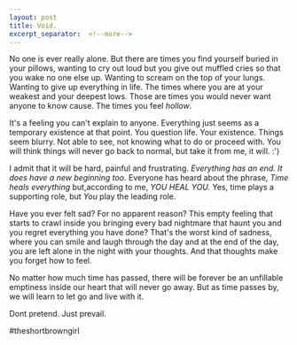 ```yaml
---
layout: post
title: Void.
excerpt_separator:  <!--more-->
---
```


No one is ever really alone. But there are times you find yourself buried in your pillows, wanting to cry out loud but you give out muffled cries so that you wake no one else up. Wanting to scream on the top of your lungs. Wanting to give up everything in life. The times where you are at your weakest and your deepest lows. Those are times you would never want anyone to know cause. The times you feel *hollow*.

It's a feeling you can't explain to anyone. Everything just seems as a temporary existence at that point. You question life. Your existence. Things seem blurry. Not able to see, not knowing what to do or proceed with. You will think things will never go back to normal, but take it from me, it will. :') 

I admit that it will be hard, painful and frustrating. *Everything has an end. It does have a new beginning too.* Everyone has heard about the phrase, *Time heals everything* but,according to me, *YOU HEAL YOU.* Yes, time plays a supporting role, but *You* play the leading role.  

Have you ever felt sad? For no apparent reason? This empty feeling that starts to crawl inside you bringing every bad nightmare that haunt you and you regret everything you have done? That's the worst kind of sadness, where you can smile and laugh through the day and at the end of the day, you are left alone in the night with your thoughts. And that thoughts make you forget how to feel. 

No matter how much time has passed, there will be forever be an unfillable emptiness inside our heart that will never go away. But as time passes by, we will learn to let go and live with it.

Dont pretend. Just prevail. 

#theshortbrowngirl

